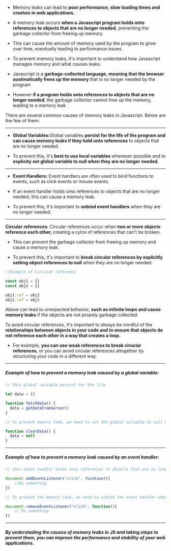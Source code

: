 - Memory leaks can lead to <strong>poor performance, slow loading times and crashes in web applications.</strong>

- A memory leak occurs <strong>when a Javascript program holds onto references to objects that are no longer needed</strong>, preventing the garbage collector from freeing up memory.

- This can cause the amount of memory used by the program to grow over time, eventually leading to performance issues.

- To prevent memory leaks, it's important to understand how Javascript manages memory and what causes leaks.

- Javascript is a <strong>garbage-collected language, meaning that the browser auotmatically frees up the memory </strong>that is no longer needed by the program

- However <strong>if a program holds onto references to objects that are no longer needed</strong>, the garbage collector cannot free up the memory, leading to a memory leak

There are several common causes of memory leaks in Javascript. Below are the few of them:

---

- <strong>Global Variables:</strong>Global variables <strong>persist for the life of the program and can cause memory leaks if they hold onto references</strong> to objects that are no longer needed.

- To prevent this, it's <strong>best to use local variables </strong>whenever possible and to <strong>explicity set global variable to null when they are no longer needed</strong>.

---

- <strong>Event Handlers:</strong> Event handlers are often used to bind functions to events, such as click events or mouse events.

- If an event handler holds onto references to objects that are no longer needed, this can cause a memory leak.

- To prevent this, it's important to <strong>unbind event handlers</strong> when they are no longer needed.

---

<strong>Circular references</strong>: Circular references occur when <strong>two or more objects reference each other, </strong>creating a cylce of references that can't be broken.

- This can prevent the garbage collector from freeing up memory and cause a memory leak.

- To prevent this, it's important to <strong>break circular references by explicitly setting object references to null</strong> when they are no longer needed.

```js
//Example of Circular reference

const obj1 = {}
const obj2 = {}

obj1.ref = obj2
obj2.ref = obj1
```

Above can lead to unexpected behavior, <strong>such as infinite loops and cause memory leaks</strong> if the objects are not propely garbage collected.

To avoid circular references, it's important to always be mindful of the <strong>relationships between objects in your code and to ensure that objects do not reference each other in a way that creates a loop.</strong>

- For example, <strong>you can use weak references to break ciruclar references</strong>, or you can avoid circular references altogether by structuring your code in a different way.

---

##### Example of how to prevent a memory leak caused by a global variable:

```js
// This global variable persist for the life

let data = []

function fetchData() {
  data = getDataFromServer()
}

// To prevent memory leak, we need to set the global variable to null when it is no longer needed

function clearData() {
  data = null
}
```

---

##### Example of how to prevent a memory leak caused by an event handler:

```js
// this event handler holds onto references to objects that are no longer needed and will cause a memory leak if not unbound.

document.addEventListener("click", fucntion(){
    //Do something
})

// To prevent the memory leak, we need to unbind the event handler when it is no longer needed

document.removeEventListener("click", function(){
    // Do something
})
```

---

##### By understading the causes of memory leaks in JS and taking steps to prevent them, you can improve the performance and stability of your web applications.
